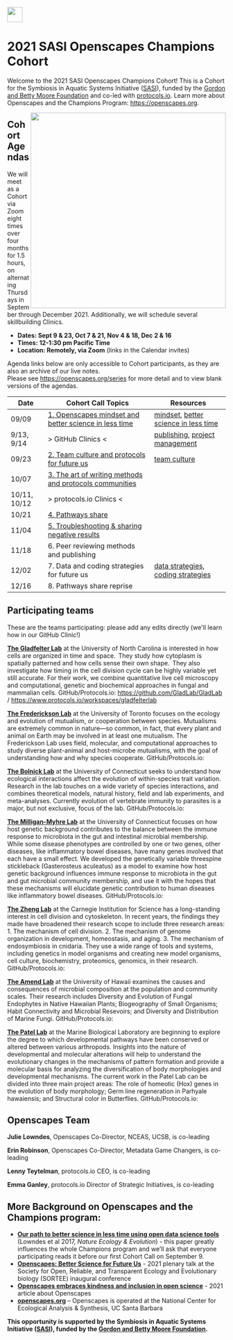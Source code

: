 <a align="left" href="https://github.com/Openscapes/2021-sasi"><img src="https://github.githubassets.com/images/modules/logos_page/GitHub-Mark.png" width="35px"></a>

# 2021 SASI Openscapes Champions Cohort

Welcome to the 2021 SASI Openscapes Champions Cohort! This is a Cohort for the Symbiosis in Aquatic Systems Initiative ([SASI](https://www.moore.org/initiative-strategy-detail?initiativeId=symbiosis-in-aquatic-systems-initiative)), funded by the [Gordon and Betty Moore Foundation](https://www.moore.org/) and co-led with [protocols.io](https://protocols.io). Learn more about Openscapes and the Champions Program: <https://openscapes.org>. 

<img align="right" src="horst-champions-trailhead.png" width="450">  

## Cohort Agendas

We will meet as a Cohort via Zoom eight times over four months for 1.5 hours, on alternating Thursdays in September through December 2021. Additionally, we will schedule several skillbuilding Clinics. 

- **Dates: Sept 9 & 23, Oct 7 & 21, Nov 4 & 18, Dec 2 & 16**
- **Times: 12-1:30 pm Pacific Time** 
- **Location: Remotely, via Zoom** (links in the Calendar invites)

Agenda links below are only accessible to Cohort participants, as they are also an archive of our live notes.   
Please see <https://openscapes.org/series> for more detail and to view blank versions of the agendas.

Date | Cohort Call Topics          | Resources 
----| ------------------|----------------------
09/09 | [1. Openscapes mindset and better science in less time](https://docs.google.com/document/d/1k9bJouEPcWycP-pvcMSo6GeKZSUlDaIEgHUljJncCFM/edit?usp=sharing) | [mindset](https://openscapes.github.io/series/mindset), [better science in less time](https://openscapes.github.io/series/bsilt) 
9/13, 9/14 | > GitHub Clinics <| [publishing](https://openscapes.github.io/series/github-pub), [project management](https://openscapes.github.io/series/github-issues) 
09/23 | [2. Team culture and protocols for future us](https://docs.google.com/document/d/1re8oxiCHDOCX_GpqgrScDVJHeItwNgMx1MZpfLSiubI/edit#heading=h.8nycq5yuxfgb) | [team culture](https://openscapes.github.io/series/team-culture)
10/07 | [3. The art of writing methods and protocols communities](https://docs.google.com/document/d/1sk_GbcMsvGtP8FfylxdW8Fk7xSCvUmKOrvX-V7Q8KvA/edit#) |
10/11, 10/12 | > protocols.io Clinics <|  
10/21 | [4. Pathways share](https://docs.google.com/document/d/1Z7hhfS9XsCa1BZlQVLqSPBuikSnAb6CcQBziUo9E_RI/edit#) |  | 
11/04 | [5. Troubleshooting & sharing negative results](https://docs.google.com/document/d/1PUmhdzZiuCGb0oqrKUN9KzuaepFaxE-XFwvCQyjFBiY/edit#) |  | 
11/18 | 6. Peer reviewing methods and publishing |  | 
12/02 | 7. Data and coding strategies for future us | [data strategies](https://openscapes.github.io/series/data-strategies), [coding strategies](https://openscapes.github.io/series/coding-strategies) | 
12/16 | 8. Pathways share reprise |  | 

## Participating teams

These are the teams participating: please add any edits directly (we'll learn how in our GitHub Clinic!)

[**The Gladfelter Lab**](https://gladfelterlab.web.unc.edu/) at the University of North Carolina is interested in how cells are organized in time and space.  They study how cytoplasm is spatially patterned and how cells sense their own shape.  They also investigate how timing in the cell division cycle can be highly variable yet still accurate. For their work, we combine quantitative live cell microscopy and computational, genetic and biochemical approaches in fungal and mammalian cells. GitHub/Protocols.io: <https://github.com/GladLab/GladLab> / <https://www.protocols.io/workspaces/gladfelterlab>

[**The Frederickson Lab**](http://mutualism.ca/) at the University of Toronto focuses on the ecology and evolution of mutualism, or cooperation between species. Mutualisms are extremely common in nature—so common, in fact, that every plant and animal on Earth may be involved in at least one mutualism. The Frederickson Lab uses field, molecular, and computational approaches to study diverse plant-animal and host-microbe mutualisms, with the goal of understanding how and why species cooperate. GitHub/Protocols.io: 

[**The Bolnick Lab**](https://bolnicklab.wordpress.com/) at the University of Connecticut seeks to understand how ecological interactions affect the evolution of within-species trait variation. Research in the lab touches on a wide variety of species interactions, and combines theoretical models, natural history, field and lab experiments, and meta-analyses. Currently evolution of vertebrate immunity to parasites is a major, but not exclusive, focus of the lab. GitHub/Protocols.io: 

[**The Milligan-Myhre Lab**](https://drkatlab.wordpress.com/about/) at the University of Connecticut focuses on how host genetic background contributes to the balance between the immune response to microbiota in the gut and intestinal microbial membership. While some disease phenotypes are controlled by one or two genes, other diseases, like inflammatory bowel diseases, have many genes involved that each have a small effect. We developed the genetically variable threespine stickleback (Gasterosteus aculeatus) as a model to examine how host genetic background influences immune response to microbiota in the gut and gut microbial community membership, and use it with the hopes that these mechanisms will elucidate genetic contribution to human diseases like inflammatory bowel diseases. GitHub/Protocols.io: 

[**The Zheng Lab**](https://emb.carnegiescience.edu/science/faculty/yixian-zheng) at the Carnegie Institution for Science has a long-standing interest in cell division and cytoskeleton. In recent years, the findings they made have broadened their research scope to include three research areas: 1. The mechanism of cell division. 2. The mechanism of genome organization in development, homeostasis, and aging. 3. The mechanism of endosymbiosis in cnidaria. They use a wide range of tools and systems, including genetics in model organisms and creating new model organisms, cell culture, biochemistry, proteomics, genomics, in their research. GitHub/Protocols.io: 

[**The Amend Lab**]() at the University of Hawaii examines the causes and consequences of microbial composition at the population and community scales. Their research includes Diversity and Evolution of Fungal Endophytes in Native Hawaiian Plants; Biogeography of Small Organisms; Habit Connectivity and Microbial Resevoirs; and Diversity and Distribution of Marine Fungi. GitHub/Protocols.io: 

[**The Patel Lab**](http://www.patellab.net/) at the Marine Biological Laboratory are beginning to explore the degree to which developmental pathways have been conserved or altered between various arthropods. Insights into the nature of developmental and molecular alterations will help to understand the evolutionary changes in the mechanisms of pattern formation and provide a molecular basis for analyzing the diversification of body morphologies and developmental mechanisms. The current work in the Patel Lab can be divided into three main project areas: The role of homeotic (Hox) genes in the evolution of body morphology; Germ line regeneration in Parhyale hawaiensis; and Structural color in Butterflies. GitHub/Protocols.io: 

## Openscapes Team

**Julie Lowndes**, Openscapes Co-Director, NCEAS, UCSB, is co-leading

**Erin Robinson**, Openscapes Co-Director, Metadata Game Changers, is co-leading

**Lenny Teytelman**, protocols.io CEO, is co-leading

**Emma Ganley**, protocols.io Director of Strategic Initiatives, is co-leading

## More Background on Openscapes and the Champions program:

* **[Our path to better science in less time using open data science tools](https://www.nature.com/articles/s41559-017-0160)** (Lowndes et al 2017, _Nature Ecology & Evolution_) - this paper greatly influences the whole Champions program and we’ll ask that everyone participating reads it before our first Cohort Call on September 9. 
* **[Openscapes: Better Science for Future Us](https://docs.google.com/presentation/d/1HGw4P095-lblHiGQHXYidHiVysjrPxuojxTxKtE13vk/edit#slide=id.ge2b7c2f974_0_2017)** - 2021 plenary talk at the Society for Open, Reliable, and Transparent Ecology and Evolutionary biology (SORTEE) inaugural conference 
* **[Openscapes embraces kindness and inclusion in open science](https://sparcopen.org/impact-story/openscapes-embraces-kindness-and-inclusion-of-open-science/)** - 2021 article about Openscapes
* **[openscapes.org](https://openscapes.org/)** – Openscapes is operated at the National Center for Ecological Analysis & Synthesis, UC Santa Barbara

**This opportunity is supported by the Symbiosis in Aquatic Systems Initiative ([SASI](https://www.moore.org/initiative-strategy-detail?initiativeId=symbiosis-in-aquatic-systems-initiative)), funded by the [Gordon and Betty Moore Foundation](https://www.moore.org/).**

